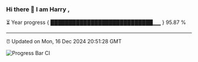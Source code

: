 ### Hi there 👋 I am Harry , 

⏳ Year progress { ████████████████████████████▁▁ } 95.87 %

---

⏰ Updated on Mon, 16 Dec 2024 20:51:28 GMT

![Progress Bar CI](https://github.com/duykhang68/duykhang68/workflows/Progress%20Bar%20CI/badge.svg)
